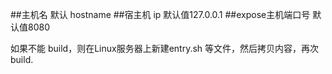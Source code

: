 ##主机名 默认 hostname
##宿主机 ip 默认值127.0.0.1
##expose主机端口号 默认值8080

如果不能 build，则在Linux服务器上新建entry.sh 等文件，然后拷贝内容，再次build.


